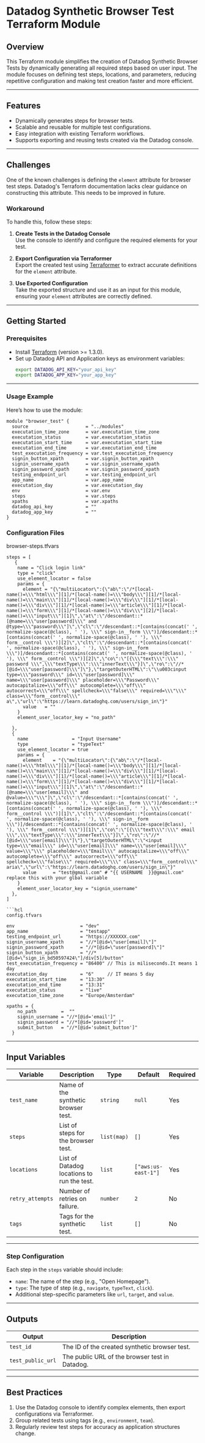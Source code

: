 
# **Datadog Synthetic Browser Test Terraform Module**

## **Overview**
This Terraform module simplifies the creation of Datadog Synthetic Browser Tests by dynamically generating all required steps based on user input. The module focuses on defining test steps, locations, and parameters, reducing repetitive configuration and making test creation faster and more efficient.

---

## **Features**
- Dynamically generates steps for browser tests.
- Scalable and reusable for multiple test configurations.
- Easy integration with existing Terraform workflows.
- Supports exporting and reusing tests created via the Datadog console.

---

## **Challenges**
One of the known challenges is defining the `element` attribute for browser test steps. Datadog's Terraform documentation lacks clear guidance on constructing this attribute. This needs to be improved in future.  

### **Workaround**
To handle this, follow these steps:
1. **Create Tests in the Datadog Console**  
   Use the console to identify and configure the required elements for your test.

2. **Export Configuration via Terraformer**  
   Export the created test using [Terraformer](https://github.com/GoogleCloudPlatform/terraformer) to extract accurate definitions for the `element` attribute.

3. **Use Exported Configuration**  
   Take the exported structure and use it as an input for this module, ensuring your `element` attributes are correctly defined.

---

## **Getting Started**

### **Prerequisites**
- Install [Terraform](https://www.terraform.io/downloads) (version >= 1.3.0).
- Set up Datadog API and Application keys as environment variables:
  ```bash
  export DATADOG_API_KEY="your_api_key"
  export DATADOG_APP_KEY="your_app_key"
  ```

---

### **Usage Example**
Here’s how to use the module:

```hcl
module "browser_test" {
  source                     = "../modules"
  executation_time_zone      = var.executation_time_zone
  executation_status         = var.executation_status
  executation_start_time     = var.executation_start_time
  executation_end_time       = var.executation_end_time
  test_executation_frequency = var.test_executation_frequency
  signin_button_xpath        = var.signin_button_xpath
  signin_username_xpath      = var.signin_username_xpath
  signin_password_xpath      = var.signin_password_xpath
  testing_endpoint_url       = var.testing_endpoint_url
  app_name                   = var.app_name
  executation_day            = var.executation_day
  env                        = var.env
  steps                      = var.steps
  xpaths                     = var.xpaths
  datadog_api_key            = "" 
  datadog_app_key            = ""
}
```


### **Configuration Files**
browser-steps.tfvars

```hcl
steps = [
   {
    name = "Click login link"
    type = "click"
    use_element_locator = false
    params = {
      element = "{\"multiLocator\":{\"ab\":\"/*[local-name()=\\\"html\\\"][1]/*[local-name()=\\\"body\\\"][1]/*[local-name()=\\\"main\\\"][1]/*[local-name()=\\\"div\\\"][1]/*[local-name()=\\\"div\\\"][1]/*[local-name()=\\\"article\\\"][1]/*[local-name()=\\\"form\\\"][1]/*[local-name()=\\\"div\\\"][2]/*[local-name()=\\\"input\\\"][1]\",\"at\":\"/descendant::*[@name=\\\"user[password]\\\" and @type=\\\"password\\\"]\",\"cl\":\"/descendant::*[contains(concat(' ', normalize-space(@class), ' '), \\\" sign-in__form \\\")]/descendant::*[contains(concat(' ', normalize-space(@class), ' '), \\\" form__control \\\")][2]\",\"clt\":\"/descendant::*[contains(concat(' ', normalize-space(@class), ' '), \\\" sign-in__form \\\")]/descendant::*[contains(concat(' ', normalize-space(@class), ' '), \\\" form__control \\\")][2]\",\"co\":\"[{\\\"text\\\":\\\" password \\\",\\\"textType\\\":\\\"innerText\\\"}]\",\"ro\":\"//*[@id=\\\"user[password]\\\"]\"},\"targetOuterHTML\":\"\\u003cinput type=\\\"password\\\" id=\\\"user[password]\\\" name=\\\"user[password]\\\" placeholder=\\\"Password\\\" autocapitalize=\\\"off\\\" autocomplete=\\\"off\\\" autocorrect=\\\"off\\\" spellcheck=\\\"false\\\" required=\\\"\\\" class=\\\"form__control\\\" a\",\"url\":\"https://learn.datadoghq.com/users/sign_in\"}"
      value   = ""
    }
    element_user_locator_key = "no_path"
    
  },
  {
    name                = "Input Username"
    type                = "typeText"
    use_element_locator = true
    params = {
      element    = "{\"multiLocator\":{\"ab\":\"/*[local-name()=\\\"html\\\"][1]/*[local-name()=\\\"body\\\"][1]/*[local-name()=\\\"main\\\"][1]/*[local-name()=\\\"div\\\"][1]/*[local-name()=\\\"div\\\"][1]/*[local-name()=\\\"article\\\"][1]/*[local-name()=\\\"form\\\"][1]/*[local-name()=\\\"div\\\"][1]/*[local-name()=\\\"input\\\"][1]\",\"at\":\"/descendant::*[@name=\\\"user[email]\\\" and @value=\\\"\\\"]\",\"cl\":\"/descendant::*[contains(concat(' ', normalize-space(@class), ' '), \\\" sign-in__form \\\")]/descendant::*[contains(concat(' ', normalize-space(@class), ' '), \\\" form__control \\\")][1]\",\"clt\":\"/descendant::*[contains(concat(' ', normalize-space(@class), ' '), \\\" sign-in__form \\\")]/descendant::*[contains(concat(' ', normalize-space(@class), ' '), \\\" form__control \\\")][1]\",\"co\":\"[{\\\"text\\\":\\\" email \\\",\\\"textType\\\":\\\"innerText\\\"}]\",\"ro\":\"//*[@id=\\\"user[email]\\\"]\"},\"targetOuterHTML\":\"<input type=\\\"email\\\" id=\\\"user[email]\\\" name=\\\"user[email]\\\" value=\\\"\\\" placeholder=\\\"Email\\\" autocapitalize=\\\"off\\\" autocomplete=\\\"off\\\" autocorrect=\\\"off\\\" spellcheck=\\\"false\\\" required=\\\"\\\" class=\\\"form__control\\\" aria\",\"url\":\"https://learn.datadoghq.com/users/sign_in\"}"
      value      = "test@gmail.com" # "{{ USERNAME  }}@gmail.com" replace this with your glbal variable
    }
    element_user_locator_key = "signin_username"
  },
]

```hcl
config.tfvars

env                        = "dev"
app_name                   = "testapp"
testing_endpoint_url       = "https://XXXXXX.com"
signin_username_xpath      = "//*[@id=\"user[email]\"]"
signin_password_xpath      = "//*[@id=\"user[password]\"]"
signin_button_xpath        = "//*[@id=\"sign_in_bd50597424\"]/div[5]/button"
test_executation_frequency = "86400" // This is miliseconds.It means 1 day
executation_day            = "6"     // IT means 5 day
executation_start_time     = "13:30"
executation_end_time       = "13:31"
executation_status         = "live"
executation_time_zone      = "Europe/Amsterdam"

xpaths = {
    no_path         =  ""
    signin_username = "//*[@id='email']"
    signin_password = "//*[@id='password']"
    submit_button   = "//*[@id='submit_button']"
  }
```
---

## **Input Variables**
| **Variable**    | **Description**                                    | **Type**    | **Default** | **Required** |
|------------------|----------------------------------------------------|-------------|-------------|--------------|
| `test_name`      | Name of the synthetic browser test.                | `string`    | `null`      | Yes          |
| `steps`          | List of steps for the browser test.                | `list(map)` | `[]`        | Yes          |
| `locations`      | List of Datadog locations to run the test.         | `list`      | `["aws:us-east-1"]` | Yes |
| `retry_attempts` | Number of retries on failure.                      | `number`    | `2`         | No           |
| `tags`           | Tags for the synthetic test.                       | `list`      | `[]`        | No           |

---

### **Step Configuration**
Each step in the `steps` variable should include:
- `name`: The name of the step (e.g., "Open Homepage").
- `type`: The type of step (e.g., `navigate`, `typeText`, `click`).
- Additional step-specific parameters like `url`, `target`, and `value`.

---

## **Outputs**
| **Output**          | **Description**                                    |
|----------------------|----------------------------------------------------|
| `test_id`            | The ID of the created synthetic browser test.      |
| `test_public_url`    | The public URL of the browser test in Datadog.     |

---

## **Best Practices**
1. Use the Datadog console to identify complex elements, then export configurations via Terraformer.
2. Group related tests using tags (e.g., `environment`, `team`).
3. Regularly review test steps for accuracy as application structures change.

